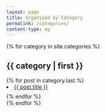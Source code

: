 ```yaml
---
layout: page
title: Organized by Category
permalink: /categories/
content-type: eg
---
```


<style>
.category-content a {
    text-decoration: none;
    color: #4183c4;
}

.category-content a:hover {
    text-decoration: underline;
    color: #4183c4;
}
</style>

<main>
    {% for category in site.categories %}
        <div class="pure-u-1 tags">
        <h2 id="{{ category | first }}">{{ category | first  }}</h2>
        {% for post in category.last %}
            <li id="category-content" style="padding-bottom: 0.6em;"><a href="{{post.url}}">{{ post.title }}</a></li>
        {% endfor %}
        </div>
    {% endfor %}
    <br/>
    <br/>
</main>
 